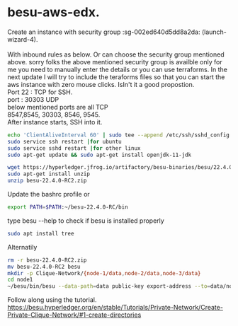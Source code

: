 # besu-aws-edx. 

Create an instance with security group :sg-002ed640d5dd8a2da: (launch-wizard-4). \
\
With inbound rules as below. Or can choose the security group mentioned above. sorry folks the above mentioned security group is availble only for me you need to manually enter the details or you can use terraforms. In the next update I will try to include the teraforms files so that you can start the aws instance with zero mouse clicks. IsIn't it a good propostion.  
Port 22 : TCP for SSH. \
port : 30303 UDP \
below mentioned ports are all TCP \
8547,8545, 30303, 8546, 9545. \
After instance starts, SSH into it.


```bash
echo 'ClientAliveInterval 60' | sudo tee --append /etc/ssh/sshd_config
sudo service ssh restart |for ubuntu
sudo service sshd restart |for other linux
sudo apt-get update && sudo apt-get install openjdk-11-jdk

wget https://hyperledger.jfrog.io/artifactory/besu-binaries/besu/22.4.0-RC2/besu-22.4.0-RC2.zip
sudo apt-get install unzip
unzip besu-22.4.0-RC2.zip
```

Update the bashrc profile or 
```bash
export PATH=$PATH:~/besu-22.4.0-RC/bin
```

type besu --help to check if besu is installed properly
```bash
sudo apt install tree
```
Alternatily 

```bash
rm -r besu-22.4.0-RC2.zip
mv besu-22.4.0-RC2 besu
mkdir -p Clique-Network/{node-1/data,node-2/data,node-3/data}
cd node1
~/besu/bin/besu --data-path=data public-key export-address --to=data/node1Address
```

Follow along using the tutorial.
https://besu.hyperledger.org/en/stable/Tutorials/Private-Network/Create-Private-Clique-Network/#1-create-directories
